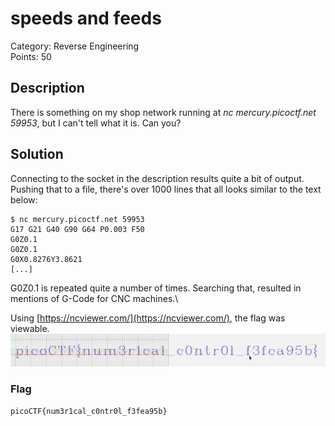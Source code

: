 # speeds and feeds
Category: Reverse Engineering\
Points: 50

## Description
There is something on my shop network running at *nc mercury.picoctf.net 59953*, but I can't tell what it is. Can you?

## Solution
Connecting to the socket in the description results quite a bit of output. Pushing that to a file, there's over 1000 lines that all looks similar to the text below:
```
$ nc mercury.picoctf.net 59953
G17 G21 G40 G90 G64 P0.003 F50
G0Z0.1
G0Z0.1
G0X0.8276Y3.8621
[...]
```
G0Z0.1 is repeated quite a number of times. Searching that, resulted in mentions of G-Code for CNC machines.\

Using [https://ncviewer.com/](https://ncviewer.com/), the flag was viewable.
![picoCTF{num3r1cal_c0ntr0l_f3fea95b}](https://github.com/Siriannijw/CTF/blob/main/picoCTF%202021/speeds%20and%20feeds/speeds%20and%20feeds.png?raw=true)

### Flag
```
picoCTF{num3r1cal_c0ntr0l_f3fea95b}
```